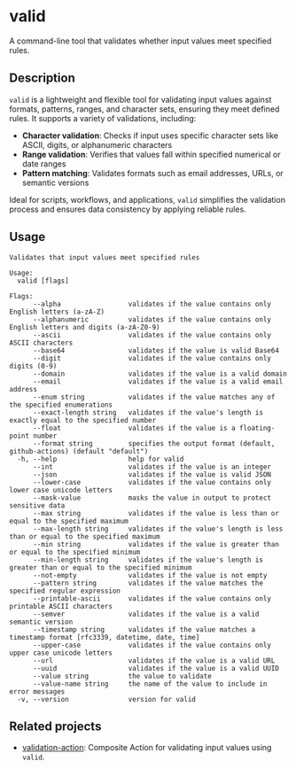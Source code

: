 # valid

A command-line tool that validates whether input values meet specified rules.

## Description

`valid` is a lightweight and flexible tool for validating input values against formats, patterns, ranges, and character sets, ensuring they meet defined rules.
It supports a variety of validations, including:

- **Character validation**: Checks if input uses specific character sets like ASCII, digits, or alphanumeric characters
- **Range validation**: Verifies that values fall within specified numerical or date ranges
- **Pattern matching**: Validates formats such as email addresses, URLs, or semantic versions

Ideal for scripts, workflows, and applications, `valid` simplifies the validation process and ensures data consistency by applying reliable rules.

## Usage

```shell
Validates that input values meet specified rules

Usage:
  valid [flags]

Flags:
      --alpha                 validates if the value contains only English letters (a-zA-Z)
      --alphanumeric          validates if the value contains only English letters and digits (a-zA-Z0-9)
      --ascii                 validates if the value contains only ASCII characters
      --base64                validates if the value is valid Base64
      --digit                 validates if the value contains only digits (0-9)
      --domain                validates if the value is a valid domain
      --email                 validates if the value is a valid email address
      --enum string           validates if the value matches any of the specified enumerations
      --exact-length string   validates if the value's length is exactly equal to the specified number
      --float                 validates if the value is a floating-point number
      --format string         specifies the output format (default, github-actions) (default "default")
  -h, --help                  help for valid
      --int                   validates if the value is an integer
      --json                  validates if the value is valid JSON
      --lower-case            validates if the value contains only lower case unicode letters
      --mask-value            masks the value in output to protect sensitive data
      --max string            validates if the value is less than or equal to the specified maximum
      --max-length string     validates if the value's length is less than or equal to the specified maximum
      --min string            validates if the value is greater than or equal to the specified minimum
      --min-length string     validates if the value's length is greater than or equal to the specified minimum
      --not-empty             validates if the value is not empty
      --pattern string        validates if the value matches the specified regular expression
      --printable-ascii       validates if the value contains only printable ASCII characters
      --semver                validates if the value is a valid semantic version
      --timestamp string      validates if the value matches a timestamp format [rfc3339, datetime, date, time]
      --upper-case            validates if the value contains only upper case unicode letters
      --url                   validates if the value is a valid URL
      --uuid                  validates if the value is a valid UUID
      --value string          the value to validate
      --value-name string     the name of the value to include in error messages
  -v, --version               version for valid
```

## Related projects

- [validation-action](https://github.com/tmknom/validation-action): Composite Action for validating input values using `valid`.
